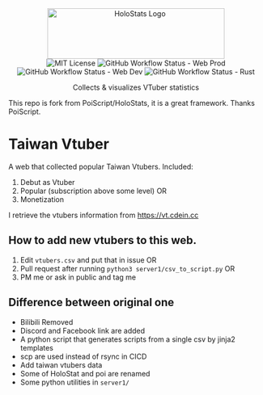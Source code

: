 <div align="center">
<div>
  <img src="./logo.svg" alt="HoloStats Logo" width="350" height="100" />
</div>
<div>
  <img
    alt="MIT License"
    src="https://img.shields.io/github/license/PoiScript/HoloStats"
  />
  <img
    alt="GitHub Workflow Status - Web Prod"
    src="https://github.com/PoiScript/HoloStats/workflows/Web%20Prod/badge.svg"
  />
  <img
    alt="GitHub Workflow Status - Web Dev"
    src="https://github.com/PoiScript/HoloStats/workflows/Web%20Dev/badge.svg"
  />
  <img
    alt="GitHub Workflow Status - Rust"
    src="https://github.com/PoiScript/HoloStats/workflows/Rust/badge.svg"
  />
</div>
<div>
  <p>Collects & visualizes VTuber statistics</p>
</div>
</div>


This repo is fork from PoiScript/HoloStats,
it is a great framework.
Thanks PoiScript.

# Taiwan Vtuber
A web that collected popular Taiwan Vtubers.
Included:
1. Debut as Vtuber
2. Popular (subscription above some level) OR
3. Monetization

I retrieve the vtubers information from https://vt.cdein.cc

## How to add new vtubers to this web.
1. Edit `vtubers.csv` and put that in issue OR
2. Pull request after running `python3 server1/csv_to_script.py` OR
3. PM me or ask in public and tag me

## Difference between original one
* Bilibili Removed
* Discord and Facebook link are added
* A python script that generates scripts from a single csv by jinja2 templates
* scp are used instead of rsync in CICD
* Add taiwan vtubers data
* Some of HoloStat and poi are renamed
* Some python utilities in `server1/`
